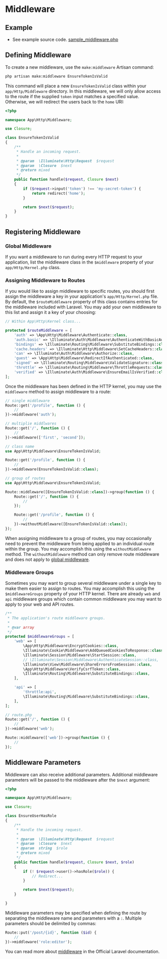 # Middleware

## Example
 - See example source code. [sample_middleware.php](src/sample_middleware.php)

## Defining Middleware
To create a new middleware, use the `make:middleware` Artisan command:
```bash
php artisan make:middleware EnsureTokenIsValid
```

This command will place a new `EnsureTokenIsValid` class within your `app/Http/Middleware` directory. In this middleware, we will only allow access to the route if the supplied `token` input matches a specified value. Otherwise, we will redirect the users back to the `home` URI:
```php
<?php

namespace App\Http\Middleware;

use Closure;

class EnsureTokenIsValid
{
    /**
     * Handle an incoming request.
     *
     * @param  \Illuminate\Http\Request  $request
     * @param  \Closure  $next
     * @return mixed
     */
    public function handle($request, Closure $next)
    {
        if ($request->input('token') !== 'my-secret-token') {
            return redirect('home');
        }

        return $next($request);
    }
}
```

## Registering Middleware
### Global Middleware
If you want a middleware to run during every HTTP request to your application, list the middleware class in the `$middleware` property of your `app/Http/Kernel.php` class.

### Assigning Middleware to Routes
If you would like to assign middleware to specific routes, you should first assign the middleware a key in your application's `app/Http/Kernel.php` file. By default, the `$routeMiddleware` property of this class contains entries for the middleware included with Laravel. You may add your own middleware to this list and assign it a key of your choosing:
```php
// Within App\Http\Kernel class...

protected $routeMiddleware = [
    'auth' => \App\Http\Middleware\Authenticate::class,
    'auth.basic' => \Illuminate\Auth\Middleware\AuthenticateWithBasicAuth::class,
    'bindings' => \Illuminate\Routing\Middleware\SubstituteBindings::class,
    'cache.headers' => \Illuminate\Http\Middleware\SetCacheHeaders::class,
    'can' => \Illuminate\Auth\Middleware\Authorize::class,
    'guest' => \App\Http\Middleware\RedirectIfAuthenticated::class,
    'signed' => \Illuminate\Routing\Middleware\ValidateSignature::class,
    'throttle' => \Illuminate\Routing\Middleware\ThrottleRequests::class,
    'verified' => \Illuminate\Auth\Middleware\EnsureEmailIsVerified::class,
];
```

Once the middleware has been defined in the HTTP kernel, you may use the `middleware` method to assign middleware to a route:
```php
// single middleware
Route::get('/profile', function () {
    //
})->middleware('auth');

// multiplie middlwares
Route::get('/', function () {
    //
})->middleware(['first', 'second']);

// class name
use App\Http\Middleware\EnsureTokenIsValid;

Route::get('/profile', function () {
    //
})->middleware(EnsureTokenIsValid::class);

// group of routes
use App\Http\Middleware\EnsureTokenIsValid;

Route::middleware([EnsureTokenIsValid::class])->group(function () {
    Route::get('/', function () {
        //
    });

    Route::get('/profile', function () {
        //
    })->withoutMiddleware([EnsureTokenIsValid::class]);
});
```

When assigning middleware to a group of routes, you may occasionally need to prevent the middleware from being applied to an individual route within the group. You may accomplish this using the `withoutMiddleware` method. The `withoutMiddleware` method can only remove route middleware and does not apply to [global middleware](#global-middleware).

### Middleware Groups
Sometimes you may want to group several middleware under a single key to make them easier to assign to routes. You may accomplish this using the `$middlewareGroups` property of your HTTP kernel. There are already `web` and `api` middleware groups which contain common middleware you may want to apply to your web and API routes.
```php
/**
 * The application's route middleware groups.
 *
 * @var array
 */
protected $middlewareGroups = [
    'web' => [
        \App\Http\Middleware\EncryptCookies::class,
        \Illuminate\Cookie\Middleware\AddQueuedCookiesToResponse::class,
        \Illuminate\Session\Middleware\StartSession::class,
        // \Illuminate\Session\Middleware\AuthenticateSession::class,
        \Illuminate\View\Middleware\ShareErrorsFromSession::class,
        \App\Http\Middleware\VerifyCsrfToken::class,
        \Illuminate\Routing\Middleware\SubstituteBindings::class,
    ],

    'api' => [
        'throttle:api',
        \Illuminate\Routing\Middleware\SubstituteBindings::class,
    ],
];

// route.php
Route::get('/', function () {
    //
})->middleware('web');

Route::middleware(['web'])->group(function () {
    //
});
```

## Middleware Parameters
Middleware can also receive additional parameters. Additional middleware parameters will be passed to the middleware after the `$next` argument:
```php
<?php

namespace App\Http\Middleware;

use Closure;

class EnsureUserHasRole
{
    /**
     * Handle the incoming request.
     *
     * @param  \Illuminate\Http\Request  $request
     * @param  \Closure  $next
     * @param  string  $role
     * @return mixed
     */
    public function handle($request, Closure $next, $role)
    {
        if (! $request->user()->hasRole($role)) {
            // Redirect...
        }

        return $next($request);
    }

}
```

Middleware parameters may be specified when defining the route by separating the middleware name and parameters with a `:`. Multiple parameters should be delimited by commas:
```php
Route::put('/post/{id}', function ($id) {
    //
})->middleware('role:editor');
```

You can read more about [middleware](https://laravel.com/docs/8.x/middleware) in the Official Laravel documentation.
